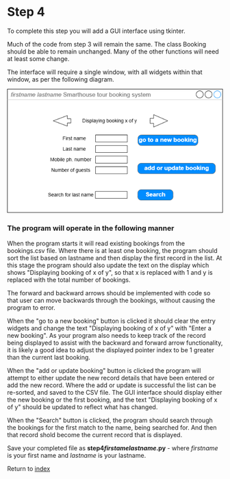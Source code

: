 # Step 4

To complete this step you will add a GUI interface using tkinter. 

Much of the code from step 3 will remain the same. The class Booking should be able 
to remain unchanged. Many of the other functions will need at least some change.

The interface will require a single window, with all widgets within that window, as
per the following diagram. 


![](smarthousebooking.png)

### The program will operate in the following manner

When the program starts it will read existing bookings from the bookings.csv file.
Where there is at least one booking, the program should sort the list based on 
lastname and then display the first 
record in the list. At this stage the program should also update the text on the
display which shows "Displaying booking of x of y", so that x is replaced with 1 and 
y is replaced with the total number of bookings.

The forward and backward arrows should be implemented with code so that user can 
move backwards through the bookings, without causing the program to error.

When the "go to a new booking" button is clicked it should 
clear the entry widgets and change the text 
"Displaying booking of x of y" with "Enter a new booking". As your program
also needs to keep track of the record being displayed to assist with the 
backward and forward arrow functionality, it is likely a good idea to 
adjust the displayed pointer index to be 1 greater than the current last 
booking. 

When the "add or update booking" button is clicked the program 
will attempt to either
update the new record details that have been entered or add the new record. Where the
add or update is successful the list can be re-sorted, and saved to the CSV file. The 
GUI interface should display either the new booking or the first booking, 
and the text "Displaying booking of x of y" should be updated to reflect what has
changed.

When the "Search" button is clicked, the program should search through the bookings
for the first match to the name, being searched for. And then that record shold 
become the current record that is displayed.

Save your completed file as **step4*firstamelastname*.py** - where _firstname_ is your first 
name and _lastname_ is your lastname. 

Return to [index](../README.md)